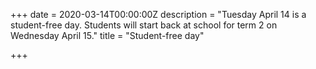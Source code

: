 +++
date = 2020-03-14T00:00:00Z
description = "Tuesday April 14 is a student-free day.  Students will start back at school for term 2 on Wednesday April 15."
title = "Student-free day"

+++

